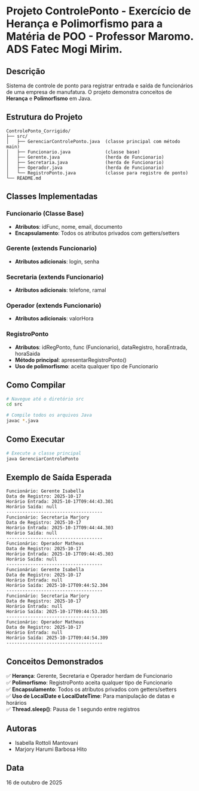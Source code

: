 # Projeto ControlePonto - Exercício de Herança e Polimorfismo para a Matéria de POO - Professor Maromo. ADS Fatec Mogi Mirim.

## Descrição

Sistema de controle de ponto para registrar entrada e saída de funcionários de uma empresa de manufatura. O projeto demonstra conceitos de **Herança** e **Polimorfismo** em Java.

## Estrutura do Projeto

```
ControlePonto_Corrigido/
├── src/
│   ├── GerenciarControlePonto.java  (classe principal com método main)
│   ├── Funcionario.java             (classe base)
│   ├── Gerente.java                 (herda de Funcionario)
│   ├── Secretaria.java              (herda de Funcionario)
│   ├── Operador.java                (herda de Funcionario)
│   └── RegistroPonto.java           (classe para registro de ponto)
└── README.md
```

## Classes Implementadas

### Funcionario (Classe Base)
- **Atributos**: idFunc, nome, email, documento
- **Encapsulamento**: Todos os atributos privados com getters/setters

### Gerente (extends Funcionario)
- **Atributos adicionais**: login, senha

### Secretaria (extends Funcionario)
- **Atributos adicionais**: telefone, ramal

### Operador (extends Funcionario)
- **Atributos adicionais**: valorHora

### RegistroPonto
- **Atributos**: idRegPonto, func (Funcionario), dataRegistro, horaEntrada, horaSaida
- **Método principal**: apresentarRegistroPonto()
- **Uso de polimorfismo**: aceita qualquer tipo de Funcionario

## Como Compilar

```bash
# Navegue até o diretório src
cd src

# Compile todos os arquivos Java
javac *.java
```

## Como Executar

```bash
# Execute a classe principal
java GerenciarControlePonto
```

## Exemplo de Saída Esperada

```
Funcionário: Gerente Isabella
Data de Registro: 2025-10-17
Horário Entrada: 2025-10-17T09:44:43.301
Horário Saída: null
------------------------------------
Funcionário: Secretaria Marjory
Data de Registro: 2025-10-17
Horário Entrada: 2025-10-17T09:44:44.303
Horário Saída: null
------------------------------------
Funcionário: Operador Matheus
Data de Registro: 2025-10-17
Horário Entrada: 2025-10-17T09:44:45.303
Horário Saída: null
------------------------------------
Funcionário: Gerente Isabella
Data de Registro: 2025-10-17
Horário Entrada: null
Horário Saída: 2025-10-17T09:44:52.304
------------------------------------
Funcionário: Secretaria Marjory
Data de Registro: 2025-10-17
Horário Entrada: null
Horário Saída: 2025-10-17T09:44:53.305
------------------------------------
Funcionário: Operador Matheus
Data de Registro: 2025-10-17
Horário Entrada: null
Horário Saída: 2025-10-17T09:44:54.309
------------------------------------
```

## Conceitos Demonstrados

✅ **Herança**: Gerente, Secretaria e Operador herdam de Funcionario  
✅ **Polimorfismo**: RegistroPonto aceita qualquer tipo de Funcionario  
✅ **Encapsulamento**: Todos os atributos privados com getters/setters  
✅ **Uso de LocalDate e LocalDateTime**: Para manipulação de datas e horários  
✅ **Thread.sleep()**: Pausa de 1 segundo entre registros  

## Autoras

- Isabella Rottoli Mantovani
- Marjory Harumi Barbosa Hito

## Data

16 de outubro de 2025
